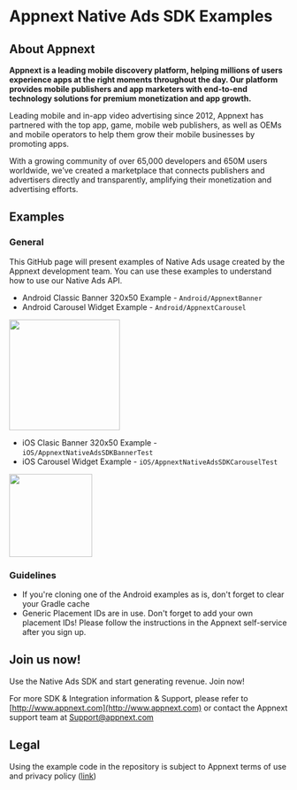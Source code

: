 # Appnext Native Ads SDK Examples #
## About Appnext ##
**Appnext is a leading mobile discovery platform, helping millions of users experience apps at the right moments throughout the day. Our platform provides mobile publishers and app marketers with end-to-end technology solutions for premium monetization and app growth.**

Leading mobile and in-app video advertising since 2012, Appnext has partnered with the top app, game, mobile web publishers, as well as OEMs and mobile operators to help them grow their mobile businesses by promoting apps.

With a growing community of over 65,000 developers and 650M users worldwide, we’ve created a marketplace that connects publishers and advertisers directly and transparently, amplifying their monetization and advertising efforts.


## Examples
### General
This GitHub page will present examples of Native Ads usage created by the Appnext development team. You can use these examples to understand how to use our Native Ads API.

- Android Classic Banner 320x50 Example - `Android/AppnextBanner`
- Android Carousel Widget Example - `Android/AppnextCarousel`

<img src="http://testing.appnext.com/github_images/carousel_example_native_ads_android.gif" height="200">

- iOS Clasic Banner 320x50 Example - `iOS/AppnextNativeAdsSDKBannerTest`
- iOS Carousel Widget Example - `iOS/AppnextNativeAdsSDKCarouselTest`

<img src="http://testing.appnext.com/github_images/banner_example_native_ads_android.PNG" height="150">

### Guidelines
- If you're cloning one of the Android examples as is, don't forget to clear your Gradle cache
- Generic Placement IDs are in use. Don't forget to add your own placement IDs! Please follow the instructions in the Appnext self-service after you sign up.

## Join us now! ##
Use the Native Ads SDK and start generating revenue. Join now!

For more SDK & Integration information & Support, please refer to [http://www.appnext.com](http://www.appnext.com)  or contact the Appnext support team at Support@appnext.com

## Legal
Using the example code in the repository is subject to Appnext terms of use and privacy policy ([link](http://www.appnext.com/policy.html))





